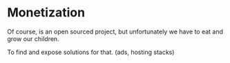 # Monetization

Of course, is an open sourced project, but unfortunately we have to eat and grow our children.

To find and expose solutions for that. (ads, hosting stacks)
